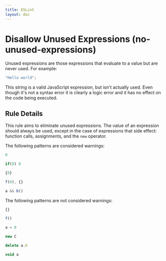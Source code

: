 ```yaml
---
title: ESLint
layout: doc
---
```

<!-- Note: No pull requests accepted for this file. See README.md in the root directory for details. -->
# Disallow Unused Expressions (no-unused-expressions)

Unused expressions are those expressions that evaluate to a value but are never used. For example:

```js
"Hello world";
```

This string is a valid JavaScript expression, but isn't actually used. Even though it's not a syntax error it is clearly a logic error and it has no effect on the code being executed.

## Rule Details

This rule aims to eliminate unused expressions. The value of an expression should always be used, except in the case of expressions that side effect: function calls, assignments, and the `new` operator.

The following patterns are considered warnings:

```js
0
```

```js
if(0) 0
```

```js
{0}
```

```js
f(0), {}
```

```js
a && b()
```

The following patterns are not considered warnings:

```js
{}
```

```js
f()
```

```js
a = 0
```

```js
new C
```

```js
delete a.b
```

```js
void a
```
